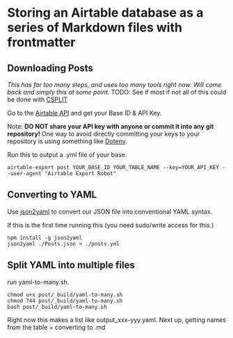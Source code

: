 # Storing an Airtable database as a series of Markdown files with frontmatter
## Downloading Posts

_This has far too many steps, and uses too many tools right now. Will come back and simply this at some point._
TODO: See if most if not all of this could be done with [CSPLIT](https://www.ibm.com/docs/en/aix/7.1?topic=c-csplit-command)

Go to the [Airtable API](https://airtable.com/api) and get your Base ID & API Key.

Note: **DO NOT share your API key with anyone or commit it into any git repository!** One way to avoid directly committing your keys to your repository is using something like [Dotenv](https://medium.com/@thejasonfile/using-dotenv-package-to-create-environment-variables-33da4ac4ea8f).

Run this to output a .yml file of your base.

```
airtable-export post YOUR_BASE_ID YOUR_TABLE_NAME --key=YOUR_API_KEY --user-agent "Airtable Export Robot"
```

## Converting to YAML

Use [json2yaml](https://www.npmjs.com/package/json2yaml) to convert our JSON file into conventional YAML syntax.

If this is the first time running this (you need sudo/write access for this.)

```
npm install -g json2yaml
json2yaml ./Posts.json > ./posts.yml
```

## Split YAML into multiple files

run yaml-to-many.sh.

```
chmod u+x post/_build/yaml-to-many.sh
chmod 744 post/_build/yaml-to-many.sh
bash post/_build/yaml-to-many.sh
```

Right now this makes a list like output_xxx-yyy.yaml. Next up, getting names from the table + converting to .md